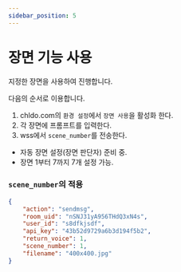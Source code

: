 ```yaml
---
sidebar_position: 5
---
```


# 장면 기능 사용

지정한 장면을 사용하여 진행합니다.

다음의 순서로 이용합니다.

1. chldo.com의 `환경 설정`에서 `장면 사용`을 활성화 한다.
2. 각 장면에 프롬프트를 입력한다.
3. wss에서 `scene_number`를 전송한다.

-   자동 장면 설정(장면 판단자) 준비 중.
-   장면 1부터 7까지 7개 설정 가능.

### `scene_number`의 적용

```json {7}
{
    "action": "sendmsg",
    "room_uid": "nSNJ31yA956THdQ3xN4s",
    "user_id": "s8dfkjsdf",
    "api_key": "43b52d9729a6b3d194f5b2",
    "return_voice": 1,
    "scene_number": 1,
    "filename": "400x400.jpg"
}
```
